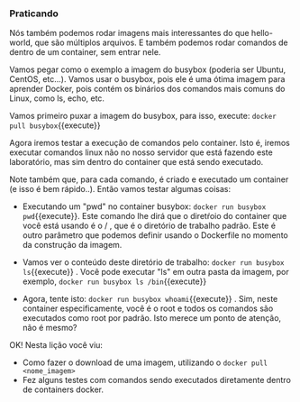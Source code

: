 ### Praticando

Nós também podemos rodar imagens mais interessantes do que hello-world, que são múltiplos arquivos. E também podemos rodar comandos de dentro de um container, sem entrar nele.


Vamos pegar como o exemplo a imagem do busybox (poderia ser Ubuntu, CentOS, etc...). Vamos usar o busybox, pois ele é uma ótima imagem para aprender Docker, pois contém os binários dos comandos mais comuns do Linux, como ls, echo, etc.


Vamos primeiro puxar a imagem do busybox, para isso, execute: `docker pull busybox`{{execute}}


Agora iremos testar a execução de comandos pelo container. Isto é, iremos executar comandos linux não no nosso servidor que está fazendo este laboratório, mas sim dentro do container que está sendo executado.


Note também que, para cada comando, é criado e executado um container (e isso é bem rápido..). Então vamos testar algumas coisas:


  * Executando um "pwd" no container busybox: `docker run busybox pwd`{{execute}}. Este comando lhe dirá que o diretŕoio do container que você está usando é o / , que é o diretório de trabalho padrão. Este é outro parâmetro que podemos definir usando o Dockerfile no momento da construção da imagem.

  * Vamos ver o conteúdo deste diretório de trabalho: `docker run busybox ls`{{execute}} . Você pode executar "ls" em outra pasta da imagem, por exemplo, `docker run busybox ls /bin`{{execute}}

  *  Agora, tente isto: `docker run busybox whoami`{{execute}} . Sim, neste container especificamente, você é o root e todos os comandos  são executados como root por padrão. Isto merece um ponto de atenção, não é mesmo?




OK! Nesta lição você viu:
  * Como fazer o download de uma imagem, utilizando o ` docker pull <nome_imagem> `
  * Fez alguns testes com comandos sendo executados diretamente dentro de containers docker.
